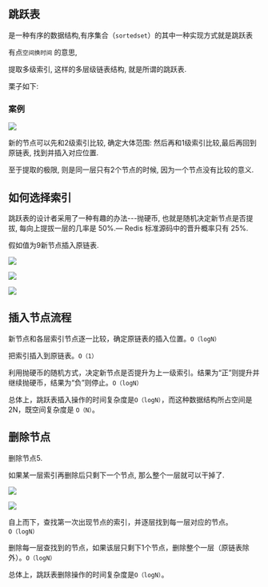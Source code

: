 ## 跳跃表

是一种有序的数据结构,有序集合（`sortedset`）的其中一种实现方式就是跳跃表

有点`空间换时间` 的意思, 

提取多级索引, 这样的多层级链表结构, 就是所谓的跳跃表.

栗子如下:

### 案例

![](https://youpaiyun.zongqilive.cn/image/006tKfTcly1g0bx2xos1mj316c0fujtp.jpg)

新的节点可以先和2级索引比较, 确定大体范围:  然后再和1级索引比较,最后再回到原链表, 找到并插入对应位置.

至于提取的极限, 则是同一层只有2个节点的时候, 因为一个节点没有比较的意义.

## 如何选择索引

跳跃表的设计者采用了一种有趣的办法---抛硬币, 也就是随机决定新节点是否提拔, 每向上提拔一层的几率是 50%.—  Redis 标准源码中的晋升概率只有 25%.

假如值为9新节点插入原链表.

![](https://youpaiyun.zongqilive.cn/image/006tKfTcly1g0bxfuywpcj316i0fu76a.jpg)

![](https://youpaiyun.zongqilive.cn/image/006tKfTcly1g0bxhxzx0cj31700ggdj1.jpg)



![](https://youpaiyun.zongqilive.cn/image/006tKfTcly1g0bxipl534j316u0gewhi.jpg)



## 插入节点流程

新节点和各层索引节点逐一比较，确定原链表的插入位置。`O（logN）`

把索引插入到原链表。`O（1）`

利用抛硬币的随机方式，决定新节点是否提升为上一级索引。结果为“正”则提升并继续抛硬币，结果为“负”则停止。`O（logN）`

总体上，跳跃表插入操作的时间复杂度是`O（logN）`，而这种数据结构所占空间是2N，既空间复杂度是 `O（N）`。



## 删除节点

删除节点5.

如果某一层索引再删除后只剩下一个节点, 那么整个一层就可以干掉了.

![](https://youpaiyun.zongqilive.cn/image/006tKfTcly1g0bxkuft1oj316g0eojtm.jpg)

![](https://youpaiyun.zongqilive.cn/image/006tKfTcly1g0bxls4ffjj316g0ai408.jpg)

自上而下，查找第一次出现节点的索引，并逐层找到每一层对应的节点。`O（logN）`

删除每一层查找到的节点，如果该层只剩下1个节点，删除整个一层（原链表除外）。`O（logN）`

总体上，跳跃表删除操作的时间复杂度是`O（logN）`。










































